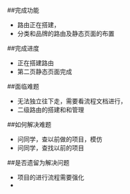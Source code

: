##完成功能  
  - 路由正在搭建，
  - 分类和品牌的路由及静态页面的布置
  
##完成进度
 - 正在搭建路由
 - 第二页静态页面完成

 ##面临难题
 - 无法独立往下走，需要看流程文档进行，
 - 二级路由的搭建和和管理
 
 ##如何解决难题
 - 问同学，查以前做的项目，模仿
 - 问同学，查找以前的项目
 
 ##是否遗留为解决问题
 - 项目的进行流程需要强化
 - 
